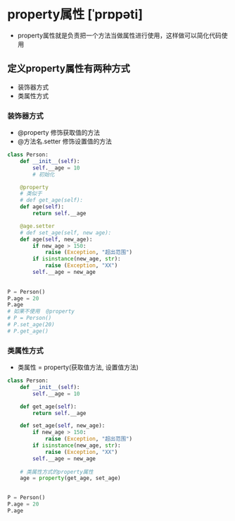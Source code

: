 # property属性 [ˈprɒpəti] 
* property属性就是负责把⼀个⽅法当做属性进⾏使⽤，这样做可以简化代码使⽤
## 定义property属性有两种⽅式
* 装饰器⽅式
* 类属性⽅式
### 装饰器方式
* @property 修饰获取值的⽅法
* @⽅法名.setter 修饰设置值的⽅法
```python
class Person:
    def __init__(self):
        self.__age = 10
        # 初始化

    @property
    # 类似于
    # def get_age(self):
    def age(self):
        return self.__age

    @age.setter
    # def set_age(self, new age):
    def age(self, new_age):
        if new_age > 150:
            raise (Exception, "超出范围")
        if isinstance(new_age, str):
            raise (Exception, "XX")
        self.__age = new_age
        
        
P = Person()
P.age = 20
P.age
# 如果不使用  @property
# P = Person()
# P.set_age(20)
# P.get_age()
```
### 类属性⽅式
* 类属性 = property(获取值⽅法, 设置值⽅法)
```python
class Person:
    def __init__(self):
        self.__age = 10

    def get_age(self):
        return self.__age

    def set_age(self, new_age):
        if new_age > 150:
            raise (Exception, "超出范围")
        if isinstance(new_age, str):
            raise (Exception, "XX")
        self.__age = new_age
        
    # 类属性⽅式的property属性
    age = property(get_age, set_age)
    

P = Person()
P.age = 20
P.age
```